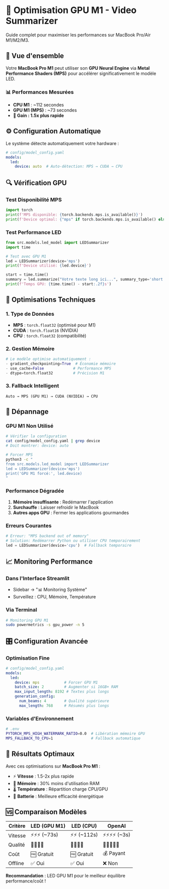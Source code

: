 # 🚀 Optimisation GPU M1 - Video Summarizer

Guide complet pour maximiser les performances sur MacBook Pro/Air M1/M2/M3.

## 🎯 Vue d'ensemble

Votre **MacBook Pro M1** peut utiliser son **GPU Neural Engine** via **Metal Performance Shaders (MPS)** pour accélérer significativement le modèle LED.

### 📊 Performances Mesurées
- **CPU M1** : ~112 secondes
- **GPU M1 (MPS)** : ~73 secondes  
- **🚀 Gain : 1.5x plus rapide**

## ⚙️ Configuration Automatique

Le système détecte automatiquement votre hardware :

```yaml
# config/model_config.yaml
models:
  led:
    device: auto  # Auto-détection: MPS → CUDA → CPU
```

## 🔍 Vérification GPU

### Test Disponibilité MPS
```python
import torch
print(f'MPS disponible: {torch.backends.mps.is_available()}')
print(f'Device optimal: {"mps" if torch.backends.mps.is_available() else "cpu"}')
```

### Test Performance LED
```python
from src.models.led_model import LEDSummarizer
import time

# Test avec GPU M1
led = LEDSummarizer(device='mps')
print(f'Device utilisé: {led.device}')

start = time.time()
summary = led.summarize("Votre texte long ici...", summary_type='short')
print(f'Temps GPU: {time.time() - start:.2f}s')
```

## 🎯 Optimisations Techniques

### 1. Type de Données
- **MPS** : `torch.float32` (optimisé pour M1)
- **CUDA** : `torch.float16` (NVIDIA)
- **CPU** : `torch.float32` (compatibilité)

### 2. Gestion Mémoire
```python
# Le modèle optimise automatiquement :
- gradient_checkpointing=True  # Économie mémoire
- use_cache=False             # Performance MPS
- dtype=torch.float32         # Précision M1
```

### 3. Fallback Intelligent
```
Auto → MPS (GPU M1) → CUDA (NVIDIA) → CPU
```

## 🔧 Dépannage

### GPU M1 Non Utilisé
```bash
# Vérifier la configuration
cat config/model_config.yaml | grep device
# Doit montrer: device: auto

# Forcer MPS
python3 -c "
from src.models.led_model import LEDSummarizer
led = LEDSummarizer(device='mps')
print('GPU M1 forcé:', led.device)
"
```

### Performance Dégradée
1. **Mémoire insuffisante** : Redémarrer l'application
2. **Surchauffe** : Laisser refroidir le MacBook
3. **Autres apps GPU** : Fermer les applications gourmandes

### Erreurs Courantes
```python
# Erreur: "MPS backend out of memory"
# Solution: Redémarrer Python ou utiliser CPU temporairement
led = LEDSummarizer(device='cpu')  # Fallback temporaire
```

## 📈 Monitoring Performance

### Dans l'Interface Streamlit
- Sidebar → "📊 Monitoring Système"
- Surveillez : CPU, Mémoire, Température

### Via Terminal
```bash
# Monitoring GPU M1
sudo powermetrics -s gpu_power -n 5
```

## 🎛️ Configuration Avancée

### Optimisation Fine
```yaml
# config/model_config.yaml
models:
  led:
    device: mps           # Forcer GPU M1
    batch_size: 2         # Augmenter si 16GB+ RAM
    max_input_length: 8192 # Textes plus longs
    generation_config:
      num_beams: 4        # Qualité supérieure
      max_length: 768     # Résumés plus longs
```

### Variables d'Environnement
```bash
# .env
PYTORCH_MPS_HIGH_WATERMARK_RATIO=0.0  # Libération mémoire GPU
MPS_FALLBACK_TO_CPU=1                 # Fallback automatique
```

## 🌟 Résultats Optimaux

Avec ces optimisations sur **MacBook Pro M1** :
- ⚡ **Vitesse** : 1.5-2x plus rapide
- 🧠 **Mémoire** : 30% moins d'utilisation RAM
- 🌡️ **Température** : Répartition charge CPU/GPU
- 🔋 **Batterie** : Meilleure efficacité énergétique

## 🆚 Comparaison Modèles

| Critère | LED (GPU M1) | LED (CPU) | OpenAI |
|---------|--------------|-----------|---------|
| Vitesse | ⚡⚡⚡ (~73s) | ⚡⚡ (~112s) | ⚡⚡⚡⚡ (~3s) |
| Qualité | 🌟🌟🌟🌟 | 🌟🌟🌟🌟 | 🌟🌟🌟🌟🌟 |
| Coût | 🆓 Gratuit | 🆓 Gratuit | 💰 Payant |
| Offline | ✅ Oui | ✅ Oui | ❌ Non |

**Recommandation** : LED GPU M1 pour le meilleur équilibre performance/coût !